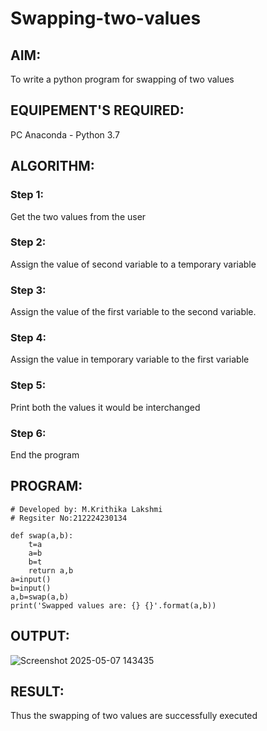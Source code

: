 # Swapping-two-values
## AIM:
To write a python program for swapping of two values
## EQUIPEMENT'S REQUIRED: 
PC
Anaconda - Python 3.7
## ALGORITHM: 
### Step 1:
Get the two values from the user
### Step 2: 
Assign the value of second variable to a temporary variable 
### Step 3: 
Assign the value of the first variable to the second variable.
### Step 4:  
Assign the value in temporary variable to the first variable
### Step 5: 
Print both the values it would be interchanged
### Step 6: 
End the program
## PROGRAM:
```
# Developed by: M.Krithika Lakshmi
# Regsiter No:212224230134

def swap(a,b):
    t=a 
    a=b
    b=t
    return a,b
a=input()
b=input()
a,b=swap(a,b)
print('Swapped values are: {} {}'.format(a,b))

```
## OUTPUT:

![Screenshot 2025-05-07 143435](https://github.com/user-attachments/assets/d7ff7180-81f2-4c33-81bb-7237fa40a2f5)



## RESULT:
Thus the swapping of two values are successfully executed



